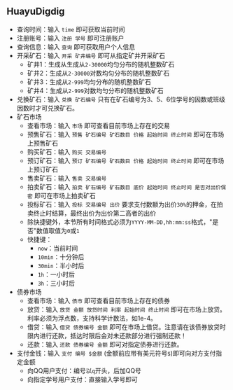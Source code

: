 ## HuayuDigdig

- 查询时间：输入 `time` 即可获取当前时间
- 注册账号：输入 `注册 学号` 即可注册账户
- 查询信息：输入 `查询` 即可获取用户个人信息
- 开采矿石：输入 `开采 矿井编号` 即可从指定矿井开采矿石
    - 矿井1：生成从生成从`2-30000`均匀分布的随机整数矿石
    - 矿井2：生成从`2-30000`对数均匀分布的随机整数矿石
    - 矿井3：生成从`2-999`均匀分布的随机整数矿石
    - 矿井4：生成从`2-999`对数均匀分布的随机整数矿石
- 兑换矿石：输入 `兑换 矿石编号` 只有在矿石编号为3、5、6位学号的因数或班级因数时才可兑换矿石。
- 矿石市场
    - 查看市场：输入 `市场` 即可查看目前市场上存在的交易 
    - 预售矿石：输入 `预售 矿石编号 矿石数目 价格 起始时间 终止时间` 即可在市场上预售矿石
    - 购买矿石：输入 `购买 交易编号`
    - 预订矿石：输入 `预订 矿石编号 矿石数目 价格 起始时间 终止时间` 即可在市场上预订矿石
    - 售卖矿石：输入 `售卖 交易编号`
    - 拍卖矿石：输入 `拍卖 矿石编号 矿石数目 底价 起始时间 终止时间 是否对出价保密` 即可在市场上拍卖矿石
    - 投标矿石：输入 `投标 交易编号 出价` 要求支付数额为出价`30%`的押金，在拍卖终止时结算，最终出价为出价第二高者的出价
    - 除快捷键外，本节所有时间格式必须为`YYYY-MM-DD,hh:mm:ss`格式，"是否"数值取值为`0`或`1`
    - 快捷键：
        - `now`：当前时间
        - `10min`：十分钟后 
        - `30min`：半小时后 
        - `1h`：一小时后 
        - `3h`：三小时后
- 债券市场
    - 查看市场：输入 `债市` 即可查看目前市场上存在的债券
    - 放贷：输入 `放贷 金额 放贷时间 利率 起始时间 终止时间` 即可在市场上放贷。利率必须为浮点数，支持科学计数法，如1e-4。
    - 借贷：输入 `借贷 债券编号 金额` 即可在市场上借贷。注意请在该债券放贷时限内进行还款，抵达时限后会对未还款部分进行强制还款！
    - 还款：输入 `还款 债券编号 金额` 即可对指定债券进行还款。
- 支付金钱：输入 `支付 编号 $金额` (金额前应带有美元符号`$`)即可向对方支付指定金额
    - 向QQ用户支付：编号以`q`开头，后加QQ号
    - 向指定学号用户支付：直接输入学号即可